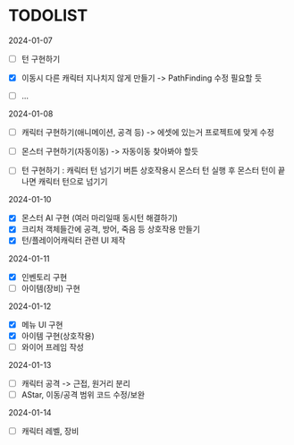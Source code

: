 ﻿# TODOLIST



 2024-01-07  
  - [ ] 턴 구현하기
  - [x] 이동시 다른 캐릭터 지나치지 않게 만들기 -> PathFinding 수정 필요할 듯 
  - [ ] ...  
  
  
2024-01-08
  - [ ] 캐릭터 구현하기(애니메이션, 공격 등) -> 에셋에 있는거 프로젝트에 맞게 수정
  - [ ] 몬스터 구현하기(자동이동) -> 자동이동 찾아봐야 할듯
  - [ ] 턴 구현하기 : 캐릭터 턴 넘기기 버튼 상호작용시 몬스터 턴 실행 후 몬스터 턴이 끝나면 캐릭터 턴으로 넘기기
  
  
2024-01-10
  - [x] 몬스터 AI 구현 (여러 마리일때 동시턴 해결하기)
  - [x] 크리처 객체들간에 공격, 방어, 죽음 등 상호작용 만들기
  - [x] 턴/플레이어캐릭터 관련 UI 제작

2024-01-11
  - [x] 인벤토리 구현
  - [ ] 아이템(장비) 구현

2024-01-12
  - [x] 메뉴 UI 구현
  - [x] 아이템 구현(상호작용)
  - [ ] 와이어 프레임 작성

2024-01-13
  - [ ] 캐릭터 공격 -> 근접, 원거리 분리
  - [ ] AStar, 이동/공격 범위 코드 수정/보완

2024-01-14
  - [ ] 캐릭터 레벨, 장비